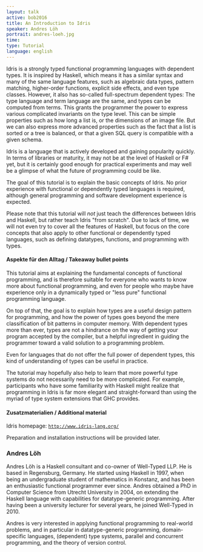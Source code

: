 ```yaml
---
layout: talk
active: bob2016
title: An Introduction to Idris
speaker: Andres Löh
portrait: andres-loeh.jpg
time: 
type: Tutorial
language: english
---
```


Idris is a strongly typed functional programming languages with dependent
types. It is inspired by Haskell, which means it has a similar syntax and many
of the same language features, such as algebraic data types, pattern matching,
higher-order functions, explicit side effects, and even type classes. However,
it also has so-called full-spectrum dependent types: The type language and
term language are the same, and types can be computed from terms. This grants
the programmer the power to express various complicated invariants on the type
level. This can be simple properties such as how long a list is, or the
dimensions of an image file. But we can also express more advanced properties
such as the fact that a list is sorted or a tree is balanced, or that a given
SQL query is compatible with a given schema.

Idris is a language that is actively developed and gaining popularity quickly.
In terms of libraries or maturity, it may not be at the level of Haskell or F#
yet, but it is certainly good enough for practical experiments and may well be
a glimpse of what the future of programming could be like.

The goal of this tutorial is to explain the basic concepts of Idris. No
prior experience with functional or dependently typed languages is required,
although general programming and software development experience is expected.

Please note that this tutorial will *not* just teach the differences between
Idris and Haskell, but rather teach Idris "from scratch". Due to lack of time,
we will not even try to cover all the features of Haskell, but focus on the
core concepts that also apply to other functional or dependently typed
languages, such as defining datatypes, functions, and programming with types.

#### Aspekte für den Alltag / Takeaway bullet points

This tutorial aims at explaining the fundamental concepts of functional
programming, and is therefore suitable for everyone who wants to know more
about functional programming, and even for people who maybe have experience
only in a dynamically typed or "less pure" functional programming language.

On top of that, the goal is to explain how types are a useful design pattern
for programming, and how the power of types goes beyond the mere
classification of bit patterns in computer memory. With dependent types more
than ever, types are not a hindrance on the way of getting your program
accepted by the compiler, but a helpful ingredient in guiding the programmer
toward a valid solution to a programming problem.

Even for languages that do not offer the full power of dependent types, this
kind of understanding of types can be useful in practice.

The tutorial may hopefully also help to learn that more powerful type systems
do not necessarily need to be more complicated. For example, participants who
have some familiarity with Haskell might realize that programming in Idris is
far more elegant and straight-forward than using the myriad of type system
extensions that GHC provides.

#### Zusatzmaterialien / Additional material

Idris homepage: [`http://www.idris-lang.org/`](http://www.idris-lang.org/)

Preparation and installation instructions will be provided later.

### Andres Löh

Andres Löh is a Haskell consultant and co-owner of Well-Typed LLP. He is based
in Regensburg, Germany. He started using Haskell in 1997, when being an
undergraduate student of mathematics in Konstanz, and has been an enthusiastic
functional programmer ever since. Andres obtained a PhD in Computer Science
from Utrecht University in 2004, on extending the Haskell language with
capabilities for datatype-generic programming. After having been a university
lecturer for several years, he joined Well-Typed in 2010. 
 
Andres is very interested in applying functional programming to real-world
problems, and in particular in datatype-generic programming, domain-specific
languages, (dependent) type systems, parallel and concurrent programming, and
the theory of version control. 
